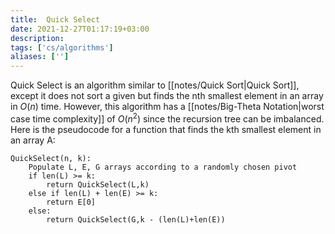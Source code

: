 ```yaml
---
title:  Quick Select
date: 2021-12-27T01:17:19+03:00
description: 
tags: ['cs/algorithms']
aliases: ['']
---
```

Quick Select is an algorithm similar to [[notes/Quick Sort|Quick Sort]], except it does not sort a given but finds the nth smallest element in an array in $O(n)$ time. However, this algorithm has a [[notes/Big-Theta Notation|worst case time complexity]] of $O(n^2)$ since the recursion tree can be imbalanced. Here is the pseudocode for a function that finds the kth smallest element in an array A:

```
QuickSelect(n, k):
	Populate L, E, G arrays according to a randomly chosen pivot
	if len(L) >= k:
		return QuickSelect(L,k)
	else if len(L) + len(E) >= k:
		return E[0]
	else:
		return QuickSelect(G,k - (len(L)+len(E))
```